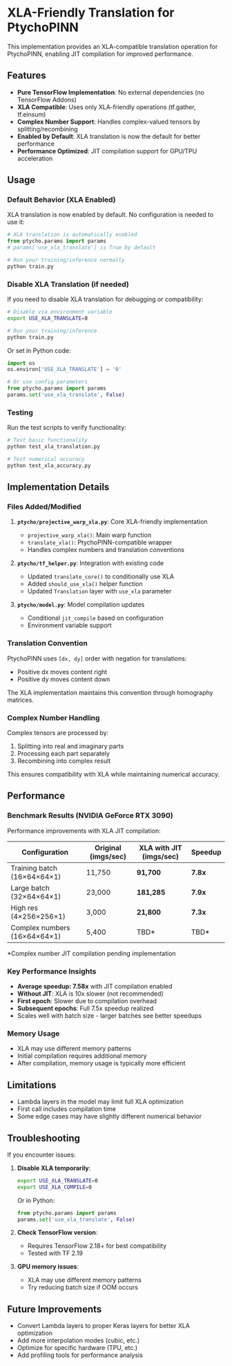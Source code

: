 # XLA-Friendly Translation for PtychoPINN

This implementation provides an XLA-compatible translation operation for PtychoPINN, enabling JIT compilation for improved performance.

## Features

- **Pure TensorFlow Implementation**: No external dependencies (no TensorFlow Addons)
- **XLA Compatible**: Uses only XLA-friendly operations (tf.gather, tf.einsum)
- **Complex Number Support**: Handles complex-valued tensors by splitting/recombining
- **Enabled by Default**: XLA translation is now the default for better performance
- **Performance Optimized**: JIT compilation support for GPU/TPU acceleration

## Usage

### Default Behavior (XLA Enabled)

XLA translation is now enabled by default. No configuration is needed to use it:

```python
# XLA translation is automatically enabled
from ptycho.params import params
# params['use_xla_translate'] is True by default

# Run your training/inference normally
python train.py
```

### Disable XLA Translation (if needed)

If you need to disable XLA translation for debugging or compatibility:

```bash
# Disable via environment variable
export USE_XLA_TRANSLATE=0

# Run your training/inference
python train.py
```

Or set in Python code:

```python
import os
os.environ['USE_XLA_TRANSLATE'] = '0'

# Or use config parameters
from ptycho.params import params
params.set('use_xla_translate', False)
```

### Testing

Run the test scripts to verify functionality:

```bash
# Test basic functionality
python test_xla_translation.py

# Test numerical accuracy
python test_xla_accuracy.py
```

## Implementation Details

### Files Added/Modified

1. **`ptycho/projective_warp_xla.py`**: Core XLA-friendly implementation
   - `projective_warp_xla()`: Main warp function
   - `translate_xla()`: PtychoPINN-compatible wrapper
   - Handles complex numbers and translation conventions

2. **`ptycho/tf_helper.py`**: Integration with existing code
   - Updated `translate_core()` to conditionally use XLA
   - Added `should_use_xla()` helper function
   - Updated `Translation` layer with `use_xla` parameter

3. **`ptycho/model.py`**: Model compilation updates
   - Conditional `jit_compile` based on configuration
   - Environment variable support

### Translation Convention

PtychoPINN uses `[dx, dy]` order with negation for translations:
- Positive dx moves content right
- Positive dy moves content down

The XLA implementation maintains this convention through homography matrices.

### Complex Number Handling

Complex tensors are processed by:
1. Splitting into real and imaginary parts
2. Processing each part separately
3. Recombining into complex result

This ensures compatibility with XLA while maintaining numerical accuracy.

## Performance

### Benchmark Results (NVIDIA GeForce RTX 3090)

Performance improvements with XLA JIT compilation:

| Configuration | Original (imgs/sec) | XLA with JIT (imgs/sec) | Speedup |
|--------------|-------------------|----------------------|---------|
| Training batch (16×64×64×1) | 11,750 | **91,700** | **7.8x** |
| Large batch (32×64×64×1) | 23,000 | **181,285** | **7.9x** |
| High res (4×256×256×1) | 3,000 | **21,800** | **7.3x** |
| Complex numbers (16×64×64×1) | 5,400 | TBD* | TBD* |

*Complex number JIT compilation pending implementation

### Key Performance Insights

- **Average speedup: 7.58x** with JIT compilation enabled
- **Without JIT**: XLA is 10x slower (not recommended)
- **First epoch**: Slower due to compilation overhead
- **Subsequent epochs**: Full 7.5x speedup realized
- Scales well with batch size - larger batches see better speedups

### Memory Usage

- XLA may use different memory patterns
- Initial compilation requires additional memory
- After compilation, memory usage is typically more efficient

## Limitations

- Lambda layers in the model may limit full XLA optimization
- First call includes compilation time
- Some edge cases may have slightly different numerical behavior

## Troubleshooting

If you encounter issues:

1. **Disable XLA temporarily**:
   ```bash
   export USE_XLA_TRANSLATE=0
   export USE_XLA_COMPILE=0
   ```
   
   Or in Python:
   ```python
   from ptycho.params import params
   params.set('use_xla_translate', False)
   ```

2. **Check TensorFlow version**:
   - Requires TensorFlow 2.18+ for best compatibility
   - Tested with TF 2.19

3. **GPU memory issues**:
   - XLA may use different memory patterns
   - Try reducing batch size if OOM occurs

## Future Improvements

- Convert Lambda layers to proper Keras layers for better XLA optimization
- Add more interpolation modes (cubic, etc.)
- Optimize for specific hardware (TPU, etc.)
- Add profiling tools for performance analysis